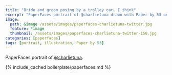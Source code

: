 ```yaml
---
title: "Bride and groom posing by a trolley car… I think"
excerpt: "PaperFaces portrait of @charlietuna drawn with Paper by 53 on an iPad."
image: 
  path: &image /assets/images/paperfaces-charlietuna-twitter.jpg 
  feature: *image
  thumbnail: /assets/images/paperfaces-charlietuna-twitter-150.jpg
categories: [paperfaces]
tags: [portrait, illustration, Paper by 53]
---
```


PaperFaces portrait of [@charlietuna](https://twitter.com/charlietuna).

{% include_cached boilerplate/paperfaces.md %}

